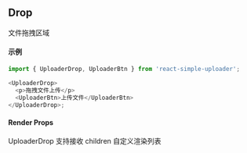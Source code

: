 ## Drop

文件拖拽区域

#### 示例

```ts
import { UploaderDrop, UploaderBtn } from 'react-simple-uploader';

<UploaderDrop>
  <p>拖拽文件上传</p>
  <UploaderBtn>上传文件</UploaderBtn>
</UploaderDrop>;
```

#### Render Props

UploaderDrop 支持接收 children 自定义渲染列表
